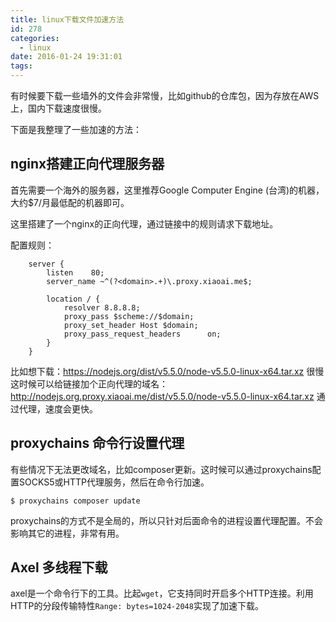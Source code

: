 ```yaml
---
title: linux下载文件加速方法
id: 278
categories:
  - linux
date: 2016-01-24 19:31:01
tags:
---
```


有时候要下载一些墙外的文件会非常慢，比如github的仓库包，因为存放在AWS上，国内下载速度很慢。

下面是我整理了一些加速的方法：

## nginx搭建正向代理服务器

首先需要一个海外的服务器，这里推荐Google Computer Engine (台湾)的机器，大约$7/月最低配的机器即可。

这里搭建了一个nginx的正向代理，通过链接中的规则请求下载地址。

配置规则：

```
    server {
        listen    80;
        server_name ~^(?<domain>.+)\.proxy.xiaoai.me$;

        location / {
            resolver 8.8.8.8;
            proxy_pass $scheme://$domain;
            proxy_set_header Host $domain;
            proxy_pass_request_headers      on;
        }
    }
```

比如想下载：https://nodejs.org/dist/v5.5.0/node-v5.5.0-linux-x64.tar.xz  很慢
这时候可以给链接加个正向代理的域名： http://nodejs.org.proxy.xiaoai.me/dist/v5.5.0/node-v5.5.0-linux-x64.tar.xz 通过代理，速度会更快。

## proxychains 命令行设置代理

有些情况下无法更改域名，比如composer更新。这时候可以通过proxychains配置SOCKS5或HTTP代理服务，然后在命令行加速。

```
$ proxychains composer update
```

proxychains的方式不是全局的，所以只针对后面命令的进程设置代理配置。不会影响其它的进程，非常有用。

## Axel 多线程下载

axel是一个命令行下的工具。比起`wget`，它支持同时开启多个HTTP连接。利用HTTP的分段传输特性`Range: bytes=1024-2048`实现了加速下载。
